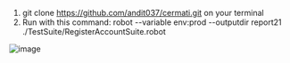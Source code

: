 1. git clone https://github.com/andit037/cermati.git on your terminal
2. Run with this command: 
    robot --variable env:prod --outputdir report21 ./TestSuite/RegisterAccountSuite.robot

![image](https://github.com/andit037/cermati/assets/43199463/82732169-2876-43b1-a635-b375bfc73196)
